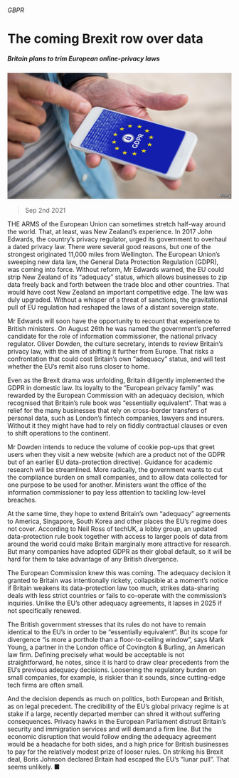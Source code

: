 ###### GBPR

# The coming Brexit row over data 

##### Britain plans to trim European online-privacy laws 

![image](images/20210904_brp502.jpg) 

> Sep 2nd 2021 

THE ARMS of the European Union can sometimes stretch half-way around the world. That, at least, was New Zealand’s experience. In 2017 John Edwards, the country’s privacy regulator, urged its government to overhaul a dated privacy law. There were several good reasons, but one of the strongest originated 11,000 miles from Wellington. The European Union’s sweeping new data law, the General Data Protection Regulation (GDPR), was coming into force. Without reform, Mr Edwards warned, the EU could strip New Zealand of its “adequacy” status, which allows businesses to zip data freely back and forth between the trade bloc and other countries. That would have cost New Zealand an important competitive edge. The law was duly upgraded. Without a whisper of a threat of sanctions, the gravitational pull of EU regulation had reshaped the laws of a distant sovereign state.

Mr Edwards will soon have the opportunity to recount that experience to British ministers. On August 26th he was named the government’s preferred candidate for the role of information commissioner, the national privacy regulator. Oliver Dowden, the culture secretary, intends to review Britain’s privacy law, with the aim of shifting it further from Europe. That risks a confrontation that could cost Britain’s own “adequacy” status, and will test whether the EU’s remit also runs closer to home.


Even as the Brexit drama was unfolding, Britain diligently implemented the GDPR in domestic law. Its loyalty to the “European privacy family” was rewarded by the European Commission with an adequacy decision, which recognised that Britain’s rule book was “essentially equivalent”. That was a relief for the many businesses that rely on cross-border transfers of personal data, such as London’s fintech companies, lawyers and insurers. Without it they might have had to rely on fiddly contractual clauses or even to shift operations to the continent.

Mr Dowden intends to reduce the volume of cookie pop-ups that greet users when they visit a new website (which are a product not of the GDPR but of an earlier EU data-protection directive). Guidance for academic research will be streamlined. More radically, the government wants to cut the compliance burden on small companies, and to allow data collected for one purpose to be used for another. Ministers want the office of the information commissioner to pay less attention to tackling low-level breaches.

At the same time, they hope to extend Britain’s own “adequacy” agreements to America, Singapore, South Korea and other places the EU’s regime does not cover. According to Neil Ross of techUK, a lobby group, an updated data-protection rule book together with access to larger pools of data from around the world could make Britain marginally more attractive for research. But many companies have adopted GDPR as their global default, so it will be hard for them to take advantage of any British divergence.

The European Commission knew this was coming. The adequacy decision it granted to Britain was intentionally rickety, collapsible at a moment’s notice if Britain weakens its data-protection law too much, strikes data-sharing deals with less strict countries or fails to co-operate with the commission’s inquiries. Unlike the EU’s other adequacy agreements, it lapses in 2025 if not specifically renewed.

The British government stresses that its rules do not have to remain identical to the EU’s in order to be “essentially equivalent”. But its scope for divergence “is more a porthole than a floor-to-ceiling window”, says Mark Young, a partner in the London office of Covington &amp; Burling, an American law firm. Defining precisely what would be acceptable is not straightforward, he notes, since it is hard to draw clear precedents from the EU’s previous adequacy decisions. Loosening the regulatory burden on small companies, for example, is riskier than it sounds, since cutting-edge tech firms are often small.

And the decision depends as much on politics, both European and British, as on legal precedent. The credibility of the EU’s global privacy regime is at stake if a large, recently departed member can shred it without suffering consequences. Privacy hawks in the European Parliament distrust Britain’s security and immigration services and will demand a firm line. But the economic disruption that would follow ending the adequacy agreement would be a headache for both sides, and a high price for British businesses to pay for the relatively modest prize of looser rules. On striking his Brexit deal, Boris Johnson declared Britain had escaped the EU’s “lunar pull”. That seems unlikely. ■

